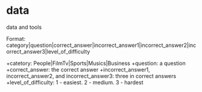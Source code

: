 data
====

data and tools

Format:
  category|question|correct_answer|incorrect_answer1|incorrect_answer2|incorrect_answer3|level_of_difficulty

   +catetory: People|FilmTv|Sports|Musics|Business
   +question: a question
   +correct_answer: the correct answer
   +incorrect_answer1, incorrect_answer2, and incorrect_answer3: three in correct answers
   +level_of_difficulty: 1 - easiest. 
                         2 - medium. 
                         3 - hardest 

